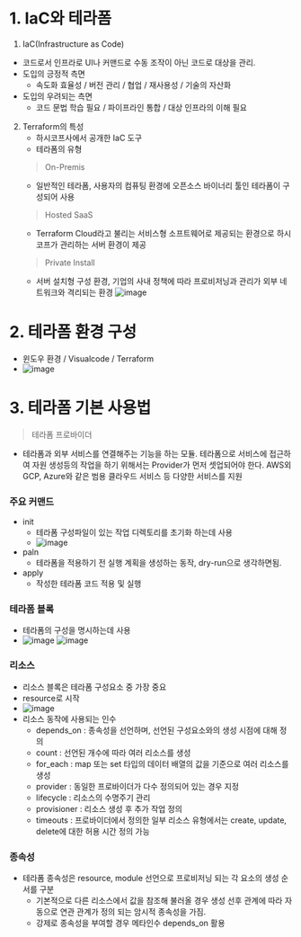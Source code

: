 # 1. IaC와 테라폼
1. IaC(Infrastructure as Code)
 - 코드로서 인프라로 UI나 커맨드로 수동 조작이 아닌 코드로 대상을 관리.
 - 도입의 긍정적 측면
   - 속도화 효율성 / 버전 관리 / 협업 / 재사용성 / 기술의 자산화
 - 도입의 우려되는 측면
   - 코드 문법 학습 필요 / 파이프라인 통합 / 대상 인프라의 이해 필요
  
2. Terraform의 특성
   - 하시코프사에서 공개한 IaC 도구
   - 테라폼의 유형
   > On-Premis
     - 일반적인 테라폼, 사용자의 컴퓨팅 환경에 오픈소스 바이너리 툴인 테라폼이 구성되어 사용
   > Hosted SaaS
     - Terraform Cloud라고 불리는 서비스형 소프트웨어로 제공되는 환경으로 하시코프가 관리하는 서버 환경이 제공
   > Private Install
     - 서버 설치형 구성 환경, 기업의 사내 정책에 따라 프로비저닝과 관리가 외부 네트워크와 격리되는 환경
![image](https://github.com/SEONGWOOKWON/terraform_study/assets/108262008/640ce018-e3e3-4a2c-88fb-6da4555f5346)

# 2. 테라폼 환경 구성
 - 윈도우 환경 / Visualcode / Terraform
 - ![image](https://github.com/SEONGWOOKWON/terraform_study/assets/108262008/3cab6932-6a6b-4956-b9c1-acd2305c56c1)

# 3. 테라폼 기본 사용법
> 테라폼 프로바이더
  - 테라폼과 외부 서비스를 연결해주는 기능을 하는 모듈. 테라폼으로 서비스에 접근하여 자원 생성등의 작업을 하기 위해서는 Provider가 먼저 셋업되어야 한다. AWS외 GCP, Azure와 같은 범용 클라우드 서비스 등 다양한 서비스를 지원

### 주요 커맨드
 - init
   - 테라폼 구성파일이 있는 작업 디렉토리를 초기화 하는데 사용
   - ![image](https://github.com/SEONGWOOKWON/terraform_study/assets/108262008/79137c6b-2711-42ea-be85-7519f9a64397)
 - paln
   - 테라폼을 적용하기 전 실행 계획을 생성하는 동작, dry-run으로 생각하면됨.
 - apply
   - 작성한 테라폼 코드 적용 및 실행
  
### 테라폼 블록
 - 테라폼의 구성을 명시하는데 사용
 - ![image](https://github.com/SEONGWOOKWON/terraform_study/assets/108262008/27b36796-0612-4eda-8653-32030dcd5661) ![image](https://github.com/SEONGWOOKWON/terraform_study/assets/108262008/2a14d3de-3ace-4738-8036-86272742f8b4)
### 리소스
 - 리소스 블록은 테라폼 구성요소 중 가장 중요
 - resource로 시작
 - ![image](https://github.com/SEONGWOOKWON/terraform_study/assets/108262008/8ee94f98-d337-4f65-b74f-576b4f7c3cf3)
 - 리소스 동작에 사용되는 인수
    - depends_on : 종속성을 선언하며, 선언된 구성요소와의 생성 시점에 대해 정의
    - count : 선언된 개수에 따라 여러 리소스를 생성
    - for_each : map 또는 set 타입의 데이터 배열의 값을 기준으로 여러 리소스를 생성
    - provider : 동일한 프로바이더가 다수 정의되어 있는 경우 지정
    - lifecycle : 리소스의 수명주기 관리
    - provisioner : 리소스 생성 후 추가 작업 정의
    - timeouts : 프로바이더에서 정의한 일부 리소스 유형에서는 create, update, delete에 대한 허용 시간 정의 가능

### 종속성 
 - 테라폼 종속성은 resource, module 선언으로 프로비저닝 되는 각 요소의 생성 순서를 구분
   - 기본적으로 다른 리소스에서 값을 참조해 불러올 경우 생성 선후 관계에 따라 자동으로 연관 관계가 정의 되는 암시적 종속성을 가짐.
   - 강제로 종속성을 부여할 경우 메타인수 depends_on 활용
